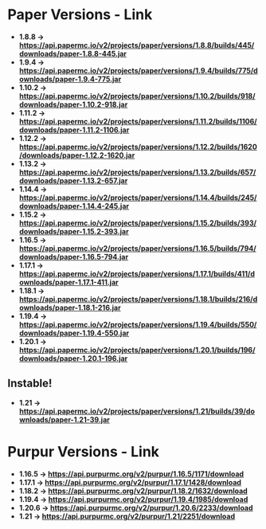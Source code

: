 # **Paper Versions - Link**

- **1.8.8 -> https://api.papermc.io/v2/projects/paper/versions/1.8.8/builds/445/downloads/paper-1.8.8-445.jar** 
- **1.9.4 -> https://api.papermc.io/v2/projects/paper/versions/1.9.4/builds/775/downloads/paper-1.9.4-775.jar** 
- **1.10.2 -> https://api.papermc.io/v2/projects/paper/versions/1.10.2/builds/918/downloads/paper-1.10.2-918.jar** 
- **1.11.2 -> https://api.papermc.io/v2/projects/paper/versions/1.11.2/builds/1106/downloads/paper-1.11.2-1106.jar** 
- **1.12.2 -> https://api.papermc.io/v2/projects/paper/versions/1.12.2/builds/1620/downloads/paper-1.12.2-1620.jar** 
- **1.13.2 -> https://api.papermc.io/v2/projects/paper/versions/1.13.2/builds/657/downloads/paper-1.13.2-657.jar** 
- **1.14.4 -> https://api.papermc.io/v2/projects/paper/versions/1.14.4/builds/245/downloads/paper-1.14.4-245.jar** 
- **1.15.2 -> https://api.papermc.io/v2/projects/paper/versions/1.15.2/builds/393/downloads/paper-1.15.2-393.jar** 
- **1.16.5 -> https://api.papermc.io/v2/projects/paper/versions/1.16.5/builds/794/downloads/paper-1.16.5-794.jar** 
- **1.17.1 -> https://api.papermc.io/v2/projects/paper/versions/1.17.1/builds/411/downloads/paper-1.17.1-411.jar** 
- **1.18.1 -> https://api.papermc.io/v2/projects/paper/versions/1.18.1/builds/216/downloads/paper-1.18.1-216.jar** 
- **1.19.4 -> https://api.papermc.io/v2/projects/paper/versions/1.19.4/builds/550/downloads/paper-1.19.4-550.jar** 
- **1.20.1 -> https://api.papermc.io/v2/projects/paper/versions/1.20.1/builds/196/downloads/paper-1.20.1-196.jar** 


## **Instable!**

- **1.21 -> https://api.papermc.io/v2/projects/paper/versions/1.21/builds/39/downloads/paper-1.21-39.jar**


# **Purpur Versions - Link**

- **1.16.5 -> https://api.purpurmc.org/v2/purpur/1.16.5/1171/download**
- **1.17.1 -> https://api.purpurmc.org/v2/purpur/1.17.1/1428/download**
- **1.18.2 -> https://api.purpurmc.org/v2/purpur/1.18.2/1632/download**
- **1.19.4 -> https://api.purpurmc.org/v2/purpur/1.19.4/1985/download**
- **1.20.6 -> https://api.purpurmc.org/v2/purpur/1.20.6/2233/download**
- **1.21 -> https://api.purpurmc.org/v2/purpur/1.21/2251/download**

